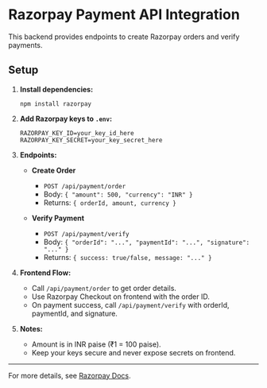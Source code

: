 # Razorpay Payment API Integration

This backend provides endpoints to create Razorpay orders and verify payments.

## Setup

1. **Install dependencies:**
   ```
   npm install razorpay
   ```

2. **Add Razorpay keys to `.env`:**
   ```
   RAZORPAY_KEY_ID=your_key_id_here
   RAZORPAY_KEY_SECRET=your_key_secret_here
   ```

3. **Endpoints:**

   - **Create Order**
     - `POST /api/payment/order`
     - Body: `{ "amount": 500, "currency": "INR" }`
     - Returns: `{ orderId, amount, currency }`

   - **Verify Payment**
     - `POST /api/payment/verify`
     - Body: `{ "orderId": "...", "paymentId": "...", "signature": "..." }`
     - Returns: `{ success: true/false, message: "..." }`

4. **Frontend Flow:**
   - Call `/api/payment/order` to get order details.
   - Use Razorpay Checkout on frontend with the order ID.
   - On payment success, call `/api/payment/verify` with orderId, paymentId, and signature.

5. **Notes:**
   - Amount is in INR paise (₹1 = 100 paise).
   - Keep your keys secure and never expose secrets on frontend.

---

For more details, see [Razorpay Docs](https://razorpay.com/docs/api/orders/).